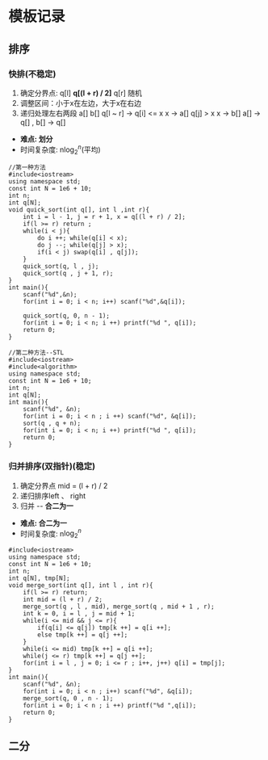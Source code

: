 # 模板记录

## 排序

### 快排(不稳定)
1. 确定分界点: q[l]  **q[(l + r) / 2]** q[r] 随机
2. 调整区间：小于x在左边，大于x在右边
3. 递归处理左右两段
a[]  b[]
q[l ~ r] -> 
q[i] <= x x -> a[]
q[j] > x x -> b[]
a[] -> q[] , b[] -> q[] 
- **难点: 划分**
- 时间复杂度: n$\log_2^{n}$(平均)
```
//第一种方法
#include<iostream>
using namespace std;
const int N = 1e6 + 10;
int n;
int q[N];
void quick_sort(int q[], int l ,int r){
    int i = l - 1, j = r + 1, x = q[(l + r) / 2];
    if(l >= r) return ;
    while(i < j){
        do i ++; while(q[i] < x);
        do j --; while(q[j] > x);
        if(i < j) swap(q[i] , q[j]);
    }
    quick_sort(q, l , j);
    quick_sort(q , j + 1, r);
}
int main(){
    scanf("%d",&n);
    for(int i = 0; i < n; i++) scanf("%d",&q[i]);

    quick_sort(q, 0, n - 1);
    for(int i = 0; i < n; i ++) printf("%d ", q[i]);
    return 0;
}
```

```
//第二种方法--STL
#include<iostream>
#include<algorithm>
using namespace std;
const int N = 1e6 + 10;
int n;
int q[N];
int main(){
    scanf("%d", &n);
    for(int i = 0; i < n ; i ++) scanf("%d", &q[i]);
    sort(q , q + n);
    for(int i = 0; i < n; i ++) printf("%d ", q[i]);
    return 0;
}
```

### 归并排序(双指针)(稳定)
1. 确定分界点 mid = (l + r) / 2 
2. 递归排序left 、 right
3. 归并 -- **合二为一**
- **难点: 合二为一**
- 时间复杂度: n$\log_2^{n}$

```
#include<iostream>
using namespace std;
const int N = 1e6 + 10;
int n;
int q[N], tmp[N];
void merge_sort(int q[], int l , int r){
    if(l >= r) return;
    int mid = (l + r) / 2;
    merge_sort(q , l , mid), merge_sort(q , mid + 1 , r);
    int k = 0, i = l , j = mid + 1;
    while(i <= mid && j <= r){
        if(q[i] <= q[j]) tmp[k ++] = q[i ++];
        else tmp[k ++] = q[j ++];
    }
    while(i <= mid) tmp[k ++] = q[i ++];
    while(j <= r) tmp[k ++] = q[j ++];
    for(int i = l , j = 0; i <= r ; i++, j++) q[i] = tmp[j];
}
int main(){
    scanf("%d", &n);
    for(int i = 0; i < n ; i++) scanf("%d", &q[i]);
    merge_sort(q, 0 , n - 1);
    for(int i = 0; i < n ; i ++) printf("%d ",q[i]);
    return 0;
}
```
## 二分

